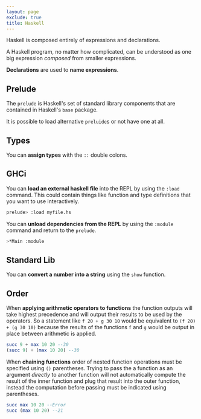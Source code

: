 ```yaml
---
layout: page
exclude: true
title: Haskell
---
```


Haskell is composed entirely of expressions and declarations.

A Haskell program, no matter how complicated, can be understood as one big expression *composed* from smaller expressions.

**Declarations** are used to **name expressions**.

## Prelude

The `prelude` is Haskell's set of standard library components that are contained in Haskell's `base` package.

It is possible to load alternative `preluide`s or not have one at all.

## Types

You can **assign types** with the `::` double colons.

## GHCi

You can **load an external haskell file** into the REPL by using the `:load` command. This could contain things like function and type definitions that you want to use interactively.
```bash
prelude> :load myfile.hs
```

You can **unload dependencies from the REPL** by using the `:module` command and return to the `prelude`.
```bash
>*Main :module
```

## Standard Lib

You can **convert a number into a string** using the `show` function.

## Order

When **applying arithmetic operators to functions** the function outputs will take highest precedence and will output their results to be used by the operators. So a statement like `f 20 + g 30 10` would be equivalent to `(f 20) + (g 30 10)` because the results of the functions `f` and `g` would be output in place between arithmetic is applied.
```haskell
succ 9 + max 10 20 --30
(succ 9) + (max 10 20) --30
```

When **chaining functions** order of nested function operations must be specified using `()` parentheses. Trying to pass the a function as an argument *directly* to another function will not automatically compute the result of the inner function and plug that result into the outer function, instead the computation before passing must be indicated using parentheses.
```haskell
succ max 10 20 --Error
succ (max 10 20) --21
```
<!--stackedit_data:
eyJoaXN0b3J5IjpbLTE1NTUzNzQ3MzMsMTc0Njg0NjA2LDE2MT
gwMzUyNjgsLTEwNDA3MDg1NjgsMTU4NzI3MDIyNywtMTk1OTA5
NDc3MCwtMTczMTY1NjQ3OF19
-->
